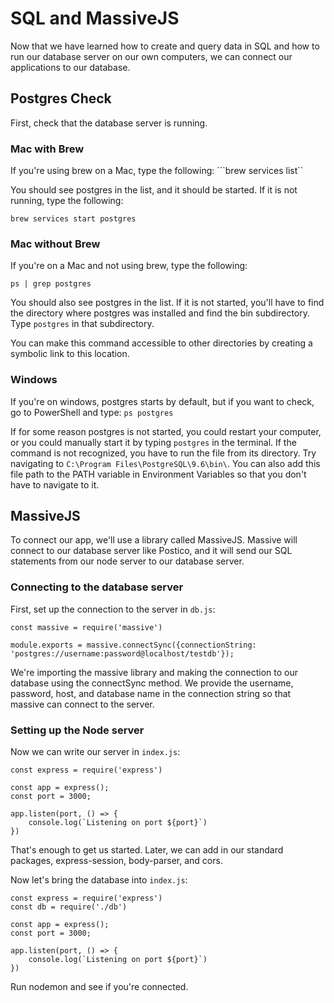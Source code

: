 # SQL and MassiveJS

Now that we have learned how to create and query data in SQL and how to run our database server on our own computers, we can connect our applications to our database. 

## Postgres Check 
First, check that the database server is running. 

### Mac with Brew
If you're using brew on a Mac, type the following:
```brew services list``

You should see postgres in the list, and it should be started. If it is not running, type the following: 

```brew services start postgres```

### Mac without Brew
If you're on a Mac and not using brew, type the following: 

```ps | grep postgres```

You should also see postgres in the list. If it is not started, you'll have to find the directory where postgres was installed and find the bin subdirectory. Type `postgres` in that subdirectory. 

You can make this command accessible to other directories by creating a symbolic link to this location. 

### Windows
If you're on windows, postgres starts by default, but if you want to check, go to PowerShell and type: 
```ps postgres```

If for some reason postgres is not started, you could restart your computer, or you could manually start it by typing `postgres` in the terminal. If the command is not recognized, you have to run the file from its directory. Try navigating to `C:\Program Files\PostgreSQL\9.6\bin\`. You can also add this file path to the PATH variable in Environment Variables so that you don't have to navigate to it.  

## MassiveJS
To connect our app, we'll use a library called MassiveJS. Massive will connect to our database server like Postico, and it will send our SQL statements from our node server to our database server. 

### Connecting to the database server
First, set up the connection to the server in `db.js`: 

```
const massive = require('massive')

module.exports = massive.connectSync({connectionString: 'postgres://username:password@localhost/testdb'});
```

We're importing the massive library and making the connection to our database using the connectSync method. We provide the username, password, host, and database name in the connection string so that massive can connect to the server. 

### Setting up the Node server
Now we can write our server in `index.js`:

```
const express = require('express')

const app = express();
const port = 3000;

app.listen(port, () => {
    console.log(`Listening on port ${port}`)
})
```

That's enough to get us started. Later, we can add in our standard packages, express-session, body-parser, and cors. 

Now let's bring the database into `index.js`: 

```
const express = require('express')
const db = require('./db')

const app = express();
const port = 3000;

app.listen(port, () => {
    console.log(`Listening on port ${port}`)
})
```

Run nodemon and see if you're connected. 
